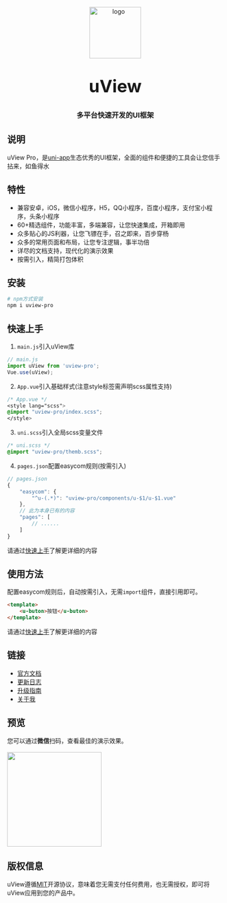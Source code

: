 <p align="center">
    <img alt="logo" src="https://ik.imagekit.io/anyup/uview-pro/common/logo.png" width="120" height="120" style="margin-bottom: 10px;">
</p>
<h3 align="center" style="margin: 30px 0 30px;font-weight: bold;font-size:40px;">uView</h3>
<h3 align="center">多平台快速开发的UI框架</h3>


## 说明

uView Pro，是[uni-app](https://uniapp.dcloud.io/)生态优秀的UI框架，全面的组件和便捷的工具会让您信手拈来，如鱼得水

## 特性

- 兼容安卓，iOS，微信小程序，H5，QQ小程序，百度小程序，支付宝小程序，头条小程序
- 60+精选组件，功能丰富，多端兼容，让您快速集成，开箱即用
- 众多贴心的JS利器，让您飞镖在手，召之即来，百步穿杨
- 众多的常用页面和布局，让您专注逻辑，事半功倍
- 详尽的文档支持，现代化的演示效果
- 按需引入，精简打包体积


## 安装

```bash
# npm方式安装
npm i uview-pro
```

## 快速上手

1. `main.js`引入uView库
```js
// main.js
import uView from 'uview-pro';
Vue.use(uView);
```

2. `App.vue`引入基础样式(注意style标签需声明scss属性支持)
```css
/* App.vue */
<style lang="scss">
@import "uview-pro/index.scss";
</style>
```

3. `uni.scss`引入全局scss变量文件
```css
/* uni.scss */
@import "uview-pro/themb.scss";
```

4. `pages.json`配置easycom规则(按需引入)

```js
// pages.json
{
	"easycom": {
		"^u-(.*)": "uview-pro/components/u-$1/u-$1.vue"
	},
	// 此为本身已有的内容
	"pages": [
		// ......
	]
}
```

请通过[快速上手](https://uview-pro.anyup.cn/docs/components/quickstart.html)了解更详细的内容 

## 使用方法
配置easycom规则后，自动按需引入，无需`import`组件，直接引用即可。

```html
<template>
	<u-buton>按钮</u-buton>
</template>
```

请通过[快速上手](https://uview-pro.anyup.cn/docs/components/quickstart.html)了解更详细的内容 

## 链接

- [官方文档](https://uview-pro.anyup.cn/docs/)
- [更新日志](https://uview-pro.anyup.cn/docs/components/changelog.html)
- [升级指南](https://uview-pro.anyup.cn/docs/components/changelog.html)
- [关于我](https://uview-pro.anyup.cn/docs/cooperation/about.html)

## 预览

您可以通过**微信**扫码，查看最佳的演示效果。
<br>
<br>
<img src="https://uview-pro.anyup.cn/docs/common/weixin_mini_qrcode.png" width="220" height="220" >

<!-- ## 捐赠uView的研发

uView文档和源码全部开源免费，如果您认为uView帮到了您的开发工作，您可以捐赠uView的研发工作，捐赠无门槛，哪怕是一杯可乐也好(相信这比打赏主播更有意义)。

<img src="https://uview-pro.anyup.cn/docs/common/wechat.png" width="220" >
<img style="margin-left: 100px;" src="https://uview-pro.anyup.cn/docs/common/alipay.png" width="220" >
 -->
## 版权信息
uView遵循[MIT](https://en.wikipedia.org/wiki/MIT_License)开源协议，意味着您无需支付任何费用，也无需授权，即可将uView应用到您的产品中。
